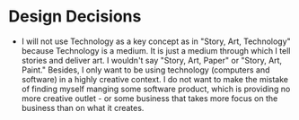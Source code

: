# Design Decisions

- I will not use Technology as a key concept as in "Story, Art, Technology" because Technology is a medium. It is just a medium through which I tell stories and deliver art. I wouldn't say "Story, Art, Paper" or "Story, Art, Paint." Besides, I only want to be using technology (computers and software) in a highly creative context. I do not want to make the mistake of finding myself manging some software product, which is providing no more creative outlet - or some business that takes more focus on the business than on what it creates.

